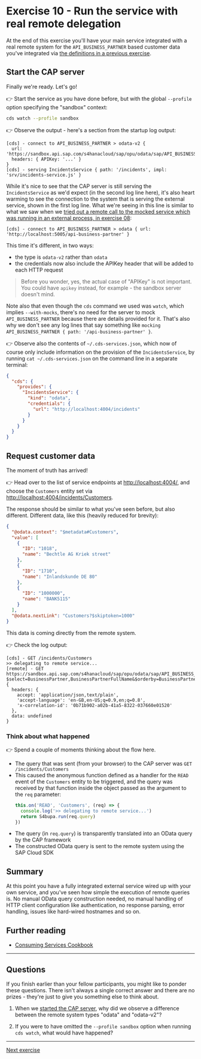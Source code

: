 # Exercise 10 - Run the service with real remote delegation

At the end of this exercise you'll have your main service integrated with a real remote system for the `API_BUSINESS_PARTNER` based customer data you've integrated via [the definitions in a previous exercise](../07-add-cds-definitions/README.md#consider-the-units-of-definition-and-their-relationships).

## Start the CAP server

Finally we're ready. Let's go!

👉 Start the service as you have done before, but with the global `--profile` option specifying the "sandbox" context:

```bash
cds watch --profile sandbox
```

👉 Observe the output - here's a section from the startup log output:

```text
[cds] - connect to API_BUSINESS_PARTNER > odata-v2 {
  url: 'https://sandbox.api.sap.com/s4hanacloud/sap/opu/odata/sap/API_BUSINESS_PARTNER/',
  headers: { APIKey: '...' }
}
[cds] - serving IncidentsService { path: '/incidents', impl: 'srv/incidents-service.js' }
```

While it's nice to see that the CAP server is still serving the `IncidentsService` as we'd expect (in the second log line here), it's also heart warming to see the connection to the system that is serving the external service, shown in the first log line. What we're seeing in this line is similar to what we saw when we [tried out a remote call to the mocked service which was running in an external process, in exercise 08](../08-introduce-sap-cloud-sdk/README.md#try-it-out):

```text
[cds] - connect to API_BUSINESS_PARTNER > odata { url: 'http://localhost:5005/api-business-partner' }
```

This time it's different, in two ways:

* the type is `odata-v2` rather than `odata`
* the credentials now also include the APIKey header that will be added to each HTTP request

> Before you wonder, yes, the actual case of "APIKey" is not important. You could have `apikey` instead, for example - the sandbox server doesn't mind.

Note also that even though the `cds` command we used was `watch`, which implies `--with-mocks`, there's no need for the server to mock `API_BUSINESS_PARTNER` because there are details provided for it. That's also why we don't see any log lines that say something like `mocking API_BUSINESS_PARTNER { path: '/api-business-partner' }`.

👉 Observe also the contents of `~/.cds-services.json`, which now of course only include information on the provision of the `IncidentsService`, by running `cat ~/.cds-services.json` on the command line in a separate terminal:

```json
{
  "cds": {
    "provides": {
      "IncidentsService": {
        "kind": "odata",
        "credentials": {
          "url": "http://localhost:4004/incidents"
        }
      }
    }
  }
}
```

## Request customer data

The moment of truth has arrived!

👉 Head over to the list of service endpoints at <http://localhost:4004/>, and choose the `Customers` entity set via <http://localhost:4004/incidents/Customers>.

The response should be similar to what you've seen before, but also different. Different data, like this (heavily reduced for brevity):

```json
{
  "@odata.context": "$metadata#Customers",
  "value": [
    {
      "ID": "1018",
      "name": "Bechtle AG Kriek street"
    },
    {
      "ID": "1710",
      "name": "Inlandskunde DE 80"
    },
    {
      "ID": "1000000",
      "name": "BANK5115"
    }
  ],
  "@odata.nextLink": "Customers?$skiptoken=1000"
}
```

This data is coming directly from the remote system.

👉 Check the log output:

```text
[cds] - GET /incidents/Customers
>> delegating to remote service...
[remote] - GET https://sandbox.api.sap.com/s4hanacloud/sap/opu/odata/sap/API_BUSINESS_PARTNER//A_BusinessPartner?$select=BusinessPartner,BusinessPartnerFullName&$orderby=BusinessPartner%20asc&$top=1000 {
  headers: {
    accept: 'application/json,text/plain',
    'accept-language': 'en-GB,en-US;q=0.9,en;q=0.8',
    'x-correlation-id': '0b71b902-a02b-41a5-8322-037660e01520'
  },
  data: undefined
}
```

### Think about what happened

👉 Spend a couple of moments thinking about the flow here.

* The query that was sent (from your browser) to the CAP server was `GET /incidents/Customers`
* This caused the anonymous function defined as a handler for the `READ` event of the `Customers` entity to be triggered, and the query was received by that function inside the object passed as the argument to the `req` parameter:
    ```js
    this.on('READ', 'Customers', (req) => {
      console.log('>> delegating to remote service...')
      return S4bupa.run(req.query)
    })
    ```
* The query (in `req.query`) is transparently translated into an OData query by the CAP framework
* The constructed OData query is sent to the remote system using the SAP Cloud SDK

## Summary

At this point you have a fully integrated external service wired up with your own service, and you've seen how simple the execution of remote queries is. No manual OData query construction needed, no manual handling of HTTP client configuration like authentication, no response parsing, error handling, issues like hard-wired hostnames and so on.

## Further reading

* [Consuming Services Cookbook](https://cap.cloud.sap/docs/guides/using-services)

---

## Questions

If you finish earlier than your fellow participants, you might like to ponder these questions. There isn't always a single correct answer and there are no prizes - they're just to give you something else to think about.

1. When we [started the CAP server](#start-the-cap-server), why did we observe a difference between the remote system types "odata" and "odata-v2"?

1. If you were to have omitted the `--profile sandbox` option when running `cds watch`, what would have happened?

---

[Next exercise](../11-associate-local-remote-entities/)

